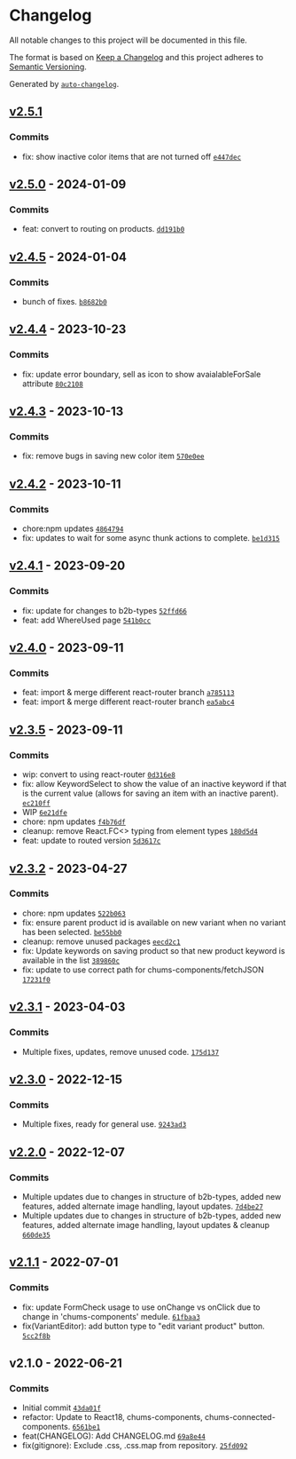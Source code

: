 # Changelog

All notable changes to this project will be documented in this file.

The format is based on [Keep a Changelog](https://keepachangelog.com/en/1.0.0/)
and this project adheres to [Semantic Versioning](https://semver.org/spec/v2.0.0.html).

Generated by [`auto-changelog`](https://github.com/CookPete/auto-changelog).

## [v2.5.1](https://github.com/ChumsInc/b2b-products/compare/v2.5.0...v2.5.1)

### Commits

- fix: show inactive color items that are not turned off [`e447dec`](https://github.com/ChumsInc/b2b-products/commit/e447dec378fd06d7ad58ae20cce0d68f4347c7f1)

## [v2.5.0](https://github.com/ChumsInc/b2b-products/compare/v2.4.5...v2.5.0) - 2024-01-09

### Commits

- feat: convert to routing on products. [`dd191b0`](https://github.com/ChumsInc/b2b-products/commit/dd191b0c480ffb61a9fdbcc97be3a83e53ed3e3d)

## [v2.4.5](https://github.com/ChumsInc/b2b-products/compare/v2.4.4...v2.4.5) - 2024-01-04

### Commits

- bunch of fixes. [`b8682b0`](https://github.com/ChumsInc/b2b-products/commit/b8682b01c529e6c3b917cfc6de25961ee105a200)

## [v2.4.4](https://github.com/ChumsInc/b2b-products/compare/v2.4.3...v2.4.4) - 2023-10-23

### Commits

- fix: update error boundary, sell as icon to show avaialableForSale attribute [`80c2108`](https://github.com/ChumsInc/b2b-products/commit/80c2108d31789a5e6f0945d6c2999eeb2e77a7c0)

## [v2.4.3](https://github.com/ChumsInc/b2b-products/compare/v2.4.2...v2.4.3) - 2023-10-13

### Commits

- fix: remove bugs in saving new color item [`570e0ee`](https://github.com/ChumsInc/b2b-products/commit/570e0eebf0cb8b092c72f89104af3187eebef1a3)

## [v2.4.2](https://github.com/ChumsInc/b2b-products/compare/v2.4.1...v2.4.2) - 2023-10-11

### Commits

- chore:npm updates [`4864794`](https://github.com/ChumsInc/b2b-products/commit/4864794310dd997d1241e4bf486df66fe5a922dd)
- fix: updates to wait for some async thunk actions to complete. [`be1d315`](https://github.com/ChumsInc/b2b-products/commit/be1d315b01b778ac46ecbf25a82eff32122d0697)

## [v2.4.1](https://github.com/ChumsInc/b2b-products/compare/v2.4.0...v2.4.1) - 2023-09-20

### Commits

- fix: update for changes to b2b-types [`52ffd66`](https://github.com/ChumsInc/b2b-products/commit/52ffd66e468cbf0e737e855598360529e69b9244)
- feat: add WhereUsed page [`541b0cc`](https://github.com/ChumsInc/b2b-products/commit/541b0cc9d49c18eb5799ca3ba03ec5797572e191)

## [v2.4.0](https://github.com/ChumsInc/b2b-products/compare/v2.3.5...v2.4.0) - 2023-09-11

### Commits

- feat: import & merge different react-router branch [`a785113`](https://github.com/ChumsInc/b2b-products/commit/a785113f60bfa57b0848ab406caf6a0313628624)
- feat: import & merge different react-router branch [`ea5abc4`](https://github.com/ChumsInc/b2b-products/commit/ea5abc4481a62913108bc93c25b7a190920269da)

## [v2.3.5](https://github.com/ChumsInc/b2b-products/compare/v2.3.2...v2.3.5) - 2023-09-11

### Commits

- wip: convert to using react-router [`0d316e8`](https://github.com/ChumsInc/b2b-products/commit/0d316e80daa61887974f71eedf049a701e1538e7)
- fix: allow KeywordSelect to show the value of an inactive keyword if that is the current value (allows for saving an item with an inactive parent). [`ec210ff`](https://github.com/ChumsInc/b2b-products/commit/ec210ff6ae562155f40926d32407f6f8893ad9a1)
- WIP [`6e21dfe`](https://github.com/ChumsInc/b2b-products/commit/6e21dfe121e30e750bdb750705110cc4c738ec6e)
- chore: npm updates [`f4b76df`](https://github.com/ChumsInc/b2b-products/commit/f4b76dfb65ba47c57bcd4cc7a929218919fda5f2)
- cleanup: remove React.FC&lt;&gt; typing from element types [`180d5d4`](https://github.com/ChumsInc/b2b-products/commit/180d5d45cebac364dc935d47fd0109007fc87c8b)
- feat: update to routed version [`5d3617c`](https://github.com/ChumsInc/b2b-products/commit/5d3617c7bf7353c2cbc0a103ce1bbaaf6141d163)

## [v2.3.2](https://github.com/ChumsInc/b2b-products/compare/v2.3.1...v2.3.2) - 2023-04-27

### Commits

- chore: npm updates [`522b063`](https://github.com/ChumsInc/b2b-products/commit/522b0633035e1a88d9249379150f76c075dcf721)
- fix: ensure parent product id is available on new variant when no variant has been selected. [`be55bb0`](https://github.com/ChumsInc/b2b-products/commit/be55bb05a8b6f79e50b58ce4d67ef7b6ca5cffe4)
- cleanup: remove unused packages [`eecd2c1`](https://github.com/ChumsInc/b2b-products/commit/eecd2c198f080ff4529eb859fb7b446c235e015b)
- fix: Update keywords on saving product so that new product keyword is available in the list [`389860c`](https://github.com/ChumsInc/b2b-products/commit/389860c557b97e5be13e05917514611ee3b44376)
- fix: update to use correct path for chums-components/fetchJSON [`17231f0`](https://github.com/ChumsInc/b2b-products/commit/17231f05a1a24d8c82c39a7846bf6d1018b17926)

## [v2.3.1](https://github.com/ChumsInc/b2b-products/compare/v2.3.0...v2.3.1) - 2023-04-03

### Commits

- Multiple fixes, updates, remove unused code. [`175d137`](https://github.com/ChumsInc/b2b-products/commit/175d137838ca4f0a33c285bc2e24f7101d747878)

## [v2.3.0](https://github.com/ChumsInc/b2b-products/compare/v2.2.0...v2.3.0) - 2022-12-15

### Commits

- Multiple fixes, ready for general use. [`9243ad3`](https://github.com/ChumsInc/b2b-products/commit/9243ad3f92bd62a0faa347549adf68bdff2e8d58)

## [v2.2.0](https://github.com/ChumsInc/b2b-products/compare/v2.1.1...v2.2.0) - 2022-12-07

### Commits

- Multiple updates due to changes in structure of b2b-types, added new features, added alternate image handling, layout updates. [`7d4be27`](https://github.com/ChumsInc/b2b-products/commit/7d4be272f43110d0660777223f82b69fa32fae75)
- Multiple updates due to changes in structure of b2b-types, added new features, added alternate image handling, layout updates & cleanup [`660de35`](https://github.com/ChumsInc/b2b-products/commit/660de35d2e44f91d808ba59c9ca9b6fc088c8037)

## [v2.1.1](https://github.com/ChumsInc/b2b-products/compare/v2.1.0...v2.1.1) - 2022-07-01

### Commits

- fix: update FormCheck usage to use onChange vs onClick due to change in 'chums-components' medule. [`61fbaa3`](https://github.com/ChumsInc/b2b-products/commit/61fbaa3a795a36d926c2fd4b141d636e63e6d16f)
- fix(VariantEditor): add button type to "edit variant product" button. [`5cc2f8b`](https://github.com/ChumsInc/b2b-products/commit/5cc2f8bbd804841e71e32ee23c1a41162b48cf20)

## v2.1.0 - 2022-06-21

### Commits

- Initial commit [`43da01f`](https://github.com/ChumsInc/b2b-products/commit/43da01f16d57559818f15fe431d56046b730e5bf)
- refactor: Update to React18, chums-components, chums-connected-components. [`6561be1`](https://github.com/ChumsInc/b2b-products/commit/6561be1f576c3b19f9212fa1c90abdccf5c5abee)
- feat(CHANGELOG): Add CHANGELOG.md [`69a8e44`](https://github.com/ChumsInc/b2b-products/commit/69a8e446d55900fc2ce6ef98d668646fd586f8fe)
- fix(gitignore): Exclude .css, .css.map from repository. [`25fd092`](https://github.com/ChumsInc/b2b-products/commit/25fd0928bc02f04338322ba22f8bdd978babf651)
